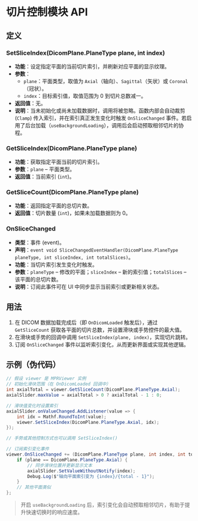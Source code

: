 # 切片控制模块 API

## 定义

### SetSliceIndex(DicomPlane.PlaneType plane, int index)

- **功能**：设定指定平面的当前切片索引，并刷新对应平面的显示纹理。
- **参数**：
  - `plane`：平面类型，取值为 `Axial`（轴向）、`Sagittal`（矢状）或 `Coronal`（冠状）。
  - `index`：目标索引值，取值范围为 0 到切片总数减一。
- **返回值**：无。
- **说明**：当未初始化或尚未加载数据时，调用将被忽略。函数内部会自动裁剪 (`Clamp`) 传入索引，并在索引真正发生变化时触发 `OnSliceChanged` 事件。若启用了后台加载（`useBackgroundLoading`），调用后会启动预取相邻切片的协程。

### GetSliceIndex(DicomPlane.PlaneType plane)

- **功能**：获取指定平面当前的切片索引。
- **参数**：`plane` – 平面类型。
- **返回值**：当前索引 (`int`)。

### GetSliceCount(DicomPlane.PlaneType plane)

- **功能**：返回指定平面的总切片数。
- **返回值**：切片数量 (`int`)，如果未加载数据则为 0。

### OnSliceChanged

- **类型**：事件 (event)。
- **声明**：`event void SliceChangedEventHandler(DicomPlane.PlaneType planeType, int sliceIndex, int totalSlices)`。
- **功能**：当切片索引发生变化时触发。
- **参数**：`planeType` – 修改的平面；`sliceIndex` – 新的索引值；`totalSlices` – 该平面的总切片数。
- **说明**：订阅此事件可在 UI 中同步显示当前索引或更新相关状态。

## 用法

1. 在 DICOM 数据加载完成后（即 `OnDicomLoaded` 触发后），通过 `GetSliceCount` 获取各平面的切片总数，并设置滑块或手势控件的最大值。
2. 在滑块或手势的回调中调用 `SetSliceIndex(plane, index)`，实现切片跳转。
3. 订阅 `OnSliceChanged` 事件以监听索引变化，从而更新界面或实现其他逻辑。

## 示例（伪代码）

```csharp
// 假设 viewer 是 MPRViewer 实例
// 初始化滑块范围（在 OnDicomLoaded 回调中）
int axialTotal = viewer.GetSliceCount(DicomPlane.PlaneType.Axial);
axialSlider.maxValue = axialTotal > 0 ? axialTotal - 1 : 0;

// 滑块值变化时设置索引
axialSlider.onValueChanged.AddListener(value => {
    int idx = Mathf.RoundToInt(value);
    viewer.SetSliceIndex(DicomPlane.PlaneType.Axial, idx);
});

// 手势或其他控制方式也可以调用 SetSliceIndex()

// 订阅索引变化事件
viewer.OnSliceChanged += (DicomPlane.PlaneType plane, int index, int total) => {
    if (plane == DicomPlane.PlaneType.Axial) {
        // 同步滑块位置并更新显示文本
        axialSlider.SetValueWithoutNotify(index);
        Debug.Log($"轴向平面索引变为 {index}/{total - 1}");
    }
    // 其他平面类似
};
```

> 开启 `useBackgroundLoading` 后，索引变化会自动预取相邻切片，有助于提升快速切换时的响应速度。